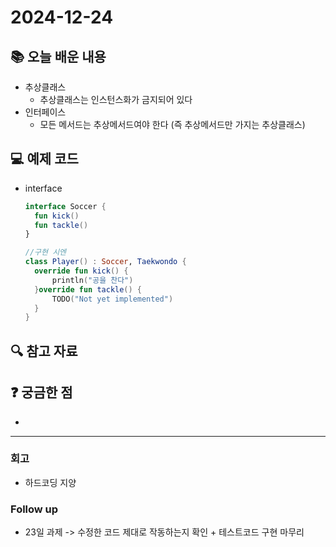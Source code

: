 # 2024-12-24

## 📚 오늘 배운 내용
- 추상클래스
  - 추상클래스는 인스턴스화가 금지되어 있다
- 인터페이스
  - 모든 메서드는 추상메서드여야 한다 (즉 추상메서드만 가지는 추상클래스)

## 💻 예제 코드
<!-- 실습한 코드나 예제를 추가 -->
- interface
  ```kotlin
  interface Soccer {
    fun kick()
    fun tackle() 
  }
  
  //구현 시엔
  class Player() : Soccer, Taekwondo {
    override fun kick() {
        println("공을 찬다")
    }override fun tackle() {
        TODO("Not yet implemented")
    }
  }
  ```
  
## 🔍 참고 자료

## ❓ 궁금한 점

- 

---

### 회고

- 하드코딩 지양

### Follow up

- 23일 과제 -> 수정한 코드 제대로 작동하는지 확인 + 테스트코드 구현 마무리
